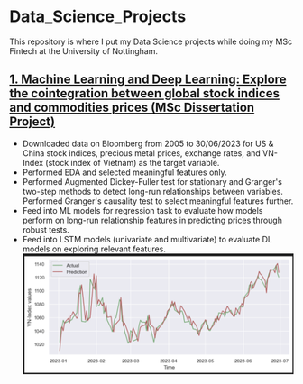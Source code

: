 # Data_Science_Projects
This repository is where I put my Data Science projects while doing my MSc Fintech at the University of Nottingham.

## [1. Machine Learning and Deep Learning: Explore the cointegration between global stock indices and commodities prices (MSc Dissertation Project)](https://github.com/DuyDoanLearning/stock_market_prediction_MachineLearning_and_LSTM.git)
* Downloaded data on Bloomberg from 2005 to 30/06/2023 for US & China stock indices, precious metal prices, exchange rates, and VN-Index (stock index of Vietnam) as the target variable.
* Performed EDA and selected meaningful features only.
* Performed Augmented Dickey-Fuller test for stationary and Granger's two-step methods to detect long-run relationships between variables. Performed Granger's causality test to select meaningful features further.
* Feed into ML models for regression task to evaluate how models perform on long-run relationship features in predicting prices through robust tests.
* Feed into LSTM models (univariate and multivariate) to evaluate DL models on exploring relevant features.
![Result of predictions](https://github.com/DuyDoanLearning/stock_market_prediction_MachineLearning_and_LSTM/blob/Stock-Prediction/Images/results_img_lag%20only_closer.png)
